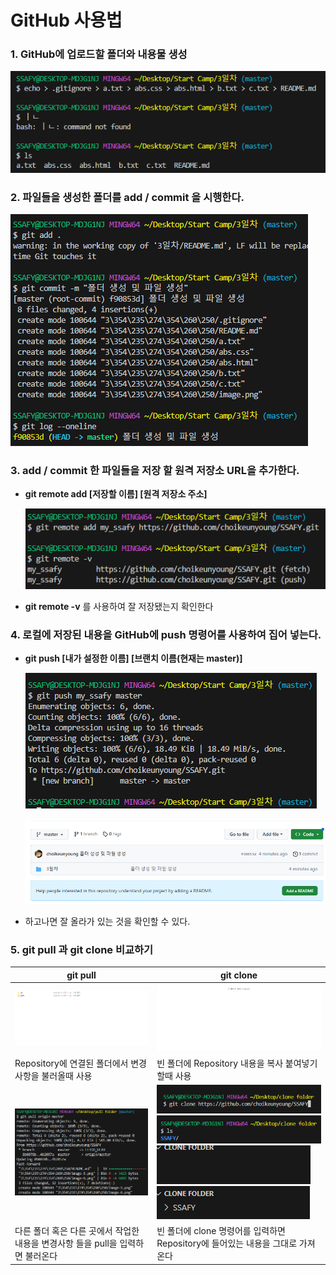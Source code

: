 # GitHub 사용법

### 1. GitHub에 업로드할 폴더와 내용물 생성
![Alt text](image.png)

### 2. 파일들을 생성한 폴더를 add / commit 을 시행한다.

![Alt text](image-1.png)

### 3. add / commit 한 파일들을 저장 할 원격 저장소 URL을 추가한다.

- **git remote add [저장할 이름] [원격 저장소 주소]**
  
    ![Alt text](image-2.png)

- **git remote -v** 를 사용하여 잘 저장됐는지 확인한다
  
### 4. 로컬에 저장된 내용을 GitHub에 push 명령어를 사용하여 집어 넣는다.

- **git push [내가 설정한 이름] [브랜치 이름(현재는 master)]**

    ![Alt text](image-3.png)

    ![Alt text](image-4.png)

- 하고나면 잘 올라가 있는 것을 확인할 수 있다.

### 5. git pull 과 git clone 비교하기

git pull | git clone
---------|----------
![Alt text](image-6.png) | ![Alt text](image-5.png) 
Repository에 연결된 폴더에서 변경 사항을 불러올때 사용 | 빈 폴더에 Repository 내용을 복사 붙여넣기 할때 사용
![Alt text](image-7.png) | ![Alt text](image-8.png)![Alt text](image-10.png)![Alt text](image-11.png)![Alt text](image-12.png)
다른 폴더 혹은 다른 곳에서 작업한 내용을 변경사항 들을 pull을 입력하면 불러온다| 빈 폴더에 clone 명령어를 입력하면 Repository에 들어있는 내용을 그대로 가져온다